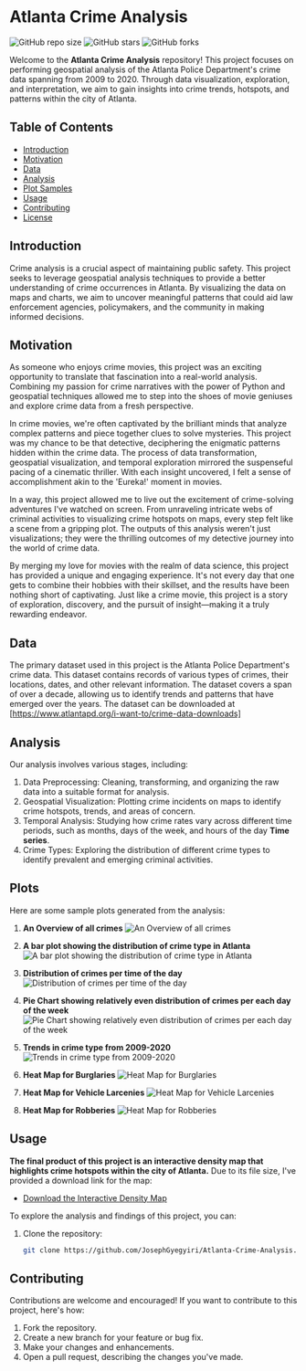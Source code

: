 # Atlanta Crime Analysis

![GitHub repo size](https://img.shields.io/github/repo-size/YourUsername/Atlanta-Crime-Analysis)
![GitHub stars](https://img.shields.io/github/stars/YourUsername/Atlanta-Crime-Analysis?style=social)
![GitHub forks](https://img.shields.io/github/forks/YourUsername/Atlanta-Crime-Analysis?style=social)

Welcome to the **Atlanta Crime Analysis** repository! This project focuses on performing geospatial analysis of the Atlanta Police Department's crime data spanning from 2009 to 2020. Through data visualization, exploration, and interpretation, we aim to gain insights into crime trends, hotspots, and patterns within the city of Atlanta.

## Table of Contents

- [Introduction](#introduction)
- [Motivation](#Motivation)
- [Data](#data)
- [Analysis](#analysis)
- [Plot Samples](#Plots)
- [Usage](#usage)
- [Contributing](#contributing)
- [License](#license)

## Introduction

Crime analysis is a crucial aspect of maintaining public safety. This project seeks to leverage geospatial analysis techniques to provide a better understanding of crime occurrences in Atlanta. By visualizing the data on maps and charts, we aim to uncover meaningful patterns that could aid law enforcement agencies, policymakers, and the community in making informed decisions.

## Motivation

As someone who enjoys crime movies, this project was an exciting opportunity to translate that fascination into a real-world analysis. Combining my passion for crime narratives with the power of Python and geospatial techniques allowed me to step into the shoes of movie geniuses and explore crime data from a fresh perspective.

In crime movies, we're often captivated by the brilliant minds that analyze complex patterns and piece together clues to solve mysteries. This project was my chance to be that detective, deciphering the enigmatic patterns hidden within the crime data. The process of data transformation, geospatial visualization, and temporal exploration mirrored the suspenseful pacing of a cinematic thriller. With each insight uncovered, I felt a sense of accomplishment akin to the 'Eureka!' moment in movies.

In a way, this project allowed me to live out the excitement of crime-solving adventures I've watched on screen. From unraveling intricate webs of criminal activities to visualizing crime hotspots on maps, every step felt like a scene from a gripping plot. The outputs of this analysis weren't just visualizations; they were the thrilling outcomes of my detective journey into the world of crime data.

By merging my love for movies with the realm of data science, this project has provided a unique and engaging experience. It's not every day that one gets to combine their hobbies with their skillset, and the results have been nothing short of captivating. Just like a crime movie, this project is a story of exploration, discovery, and the pursuit of insight—making it a truly rewarding endeavor.


## Data

The primary dataset used in this project is the Atlanta Police Department's crime data. This dataset contains records of various types of crimes, their locations, dates, and other relevant information. The dataset covers a span of over a decade, allowing us to identify trends and patterns that have emerged over the years.
The dataset can be downloaded at [https://www.atlantapd.org/i-want-to/crime-data-downloads]

## Analysis

Our analysis involves various stages, including:

1. Data Preprocessing: Cleaning, transforming, and organizing the raw data into a suitable format for analysis.
2. Geospatial Visualization: Plotting crime incidents on maps to identify crime hotspots, trends, and areas of concern.
3. Temporal Analysis: Studying how crime rates vary across different time periods, such as months, days of the week, and hours of the day **Time series**.
4. Crime Types: Exploring the distribution of different crime types to identify prevalent and emerging criminal activities.

## Plots

Here are some sample plots generated from the analysis:

1. **An Overview of all crimes**
   ![An Overview of all crimes](assets/crime_overview.png) 

2. **A bar plot showing the distribution of crime type in Atlanta**
   ![A bar plot showing the distribution of crime type in Atlanta](assets/barplot.png)

3. **Distribution of crimes per time of the day**
   ![Distribution of crimes per time of the day](assets/crime_per_day.png)

4. **Pie Chart showing relatively even distribution of crimes per each day of the week**
   ![Pie Chart showing relatively even distribution of crimes per each day of the week](assets/crime_day_week.png)

5. **Trends in crime type from 2009-2020**
   ![Trends in crime type from 2009-2020](assets/Trends.png)

6. **Heat Map for Burglaries**
   ![Heat Map for Burglaries](assets/HM_Burg.png)

7. **Heat Map for Vehicle Larcenies**
   ![Heat Map for Vehicle Larcenies](assets/HM_lerc.png)

8. **Heat Map for Robberies**
   ![Heat Map for Robberies](assets/HM_robb.png)


## Usage

**The final product of this project is an interactive density map that highlights crime hotspots within the city of Atlanta.** Due to its file size, I've provided a download link for the map:

- [Download the Interactive Density Map](https://drive.google.com/file/d/1VS1V2_8RFwI-s8gZFoJkBvHcHCUFsDwU/view?usp=drive_link)

To explore the analysis and findings of this project, you can:

1. Clone the repository:
   ```bash
   git clone https://github.com/JosephGyegyiri/Atlanta-Crime-Analysis.git


## Contributing
Contributions are welcome and encouraged! If you want to contribute to this project, here's how:

1. Fork the repository.
2. Create a new branch for your feature or bug fix.
3. Make your changes and enhancements.
4. Open a pull request, describing the changes you've made.
